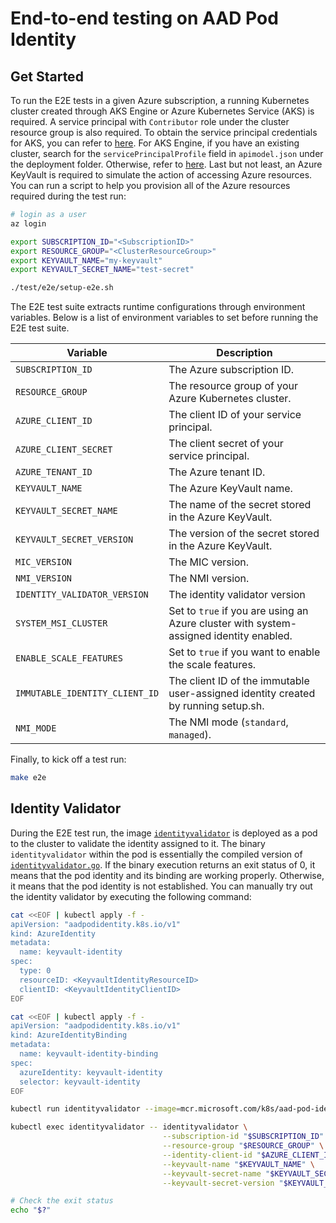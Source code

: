 # End-to-end testing on AAD Pod Identity

## Get Started

To run the E2E tests in a given Azure subscription, a running Kubernetes cluster created through AKS Engine or Azure Kubernetes Service (AKS) is required. A service principal with `Contributor` role under the cluster resource group is also required. To obtain the service principal credentials for AKS, you can refer to [here](https://docs.microsoft.com/en-us/azure/aks/kubernetes-service-principal). For AKS Engine, if you have an existing cluster, search for the `servicePrincipalProfile` field in `apimodel.json` under the deployment folder. Otherwise, refer to [here](https://github.com/Azure/aks-engine/blob/master/docs/topics/service-principals.md). Last but not least, an Azure KeyVault is required to simulate the action of accessing Azure resources. You can run a script to help you provision all of the Azure resources required during the test run:

```bash
# login as a user
az login

export SUBSCRIPTION_ID="<SubscriptionID>"
export RESOURCE_GROUP="<ClusterResourceGroup>"
export KEYVAULT_NAME="my-keyvault"
export KEYVAULT_SECRET_NAME="test-secret"

./test/e2e/setup-e2e.sh
```

The E2E test suite extracts runtime configurations through environment variables. Below is a list of environment variables to set before running the E2E test suite.

| Variable                       | Description                                                                            |
| ------------------------------ | -------------------------------------------------------------------------------------- |
| `SUBSCRIPTION_ID`              | The Azure subscription ID.                                                             |
| `RESOURCE_GROUP`               | The resource group of your Azure Kubernetes cluster.                                   |
| `AZURE_CLIENT_ID`              | The client ID of your service principal.                                               |
| `AZURE_CLIENT_SECRET`          | The client secret of your service principal.                                           |
| `AZURE_TENANT_ID`              | The Azure tenant ID.                                                                   |
| `KEYVAULT_NAME`                | The Azure KeyVault name.                                                               |
| `KEYVAULT_SECRET_NAME`         | The name of the secret stored in the Azure KeyVault.                                   |
| `KEYVAULT_SECRET_VERSION`      | The version of the secret stored in the Azure KeyVault.                                |
| `MIC_VERSION`                  | The MIC version.                                                                       |
| `NMI_VERSION`                  | The NMI version.                                                                       |
| `IDENTITY_VALIDATOR_VERSION`   | The identity validator version                                                         |
| `SYSTEM_MSI_CLUSTER`           | Set to `true` if you are using an Azure cluster with system-assigned identity enabled. |
| `ENABLE_SCALE_FEATURES`        | Set to `true` if you want to enable the scale features.                                |
| `IMMUTABLE_IDENTITY_CLIENT_ID` | The client ID of the immutable user-assigned identity created by running setup.sh.     |
| `NMI_MODE`                     | The NMI mode (`standard`, `managed`).                                                  |

Finally, to kick off a test run:

```bash
make e2e
```

## Identity Validator

During the E2E test run, the image [`identityvalidator`](../image/identityvalidator/identityvalidator.go) is deployed as a pod to the cluster to validate the identity assigned to it. The binary `identityvalidator` within the pod is essentially the compiled version of [`identityvalidator.go`](../image/identityvalidator/identityvalidator.go). If the binary execution returns an exit status of 0, it means that the pod identity and its binding are working properly. Otherwise, it means that the pod identity is not established. You can manually try out the identity validator by executing the following command:

```bash
cat <<EOF | kubectl apply -f -
apiVersion: "aadpodidentity.k8s.io/v1"
kind: AzureIdentity
metadata:
  name: keyvault-identity
spec:
  type: 0
  resourceID: <KeyvaultIdentityResourceID>
  clientID: <KeyvaultIdentityClientID>
EOF

cat <<EOF | kubectl apply -f -
apiVersion: "aadpodidentity.k8s.io/v1"
kind: AzureIdentityBinding
metadata:
  name: keyvault-identity-binding
spec:
  azureIdentity: keyvault-identity
  selector: keyvault-identity
EOF

kubectl run identityvalidator --image=mcr.microsoft.com/k8s/aad-pod-identity/identityvalidator:1.6.2 --labels=aadpodidbinding=keyvault-identity --command sleep -- 3600

kubectl exec identityvalidator -- identityvalidator \
                                  --subscription-id "$SUBSCRIPTION_ID" \
                                  --resource-group "$RESOURCE_GROUP" \
                                  --identity-client-id "$AZURE_CLIENT_ID" \
                                  --keyvault-name "$KEYVAULT_NAME" \
                                  --keyvault-secret-name "$KEYVAULT_SECRET_NAME" \
                                  --keyvault-secret-version "$KEYVAULT_SECRET_VERSION"

# Check the exit status
echo "$?"
```
